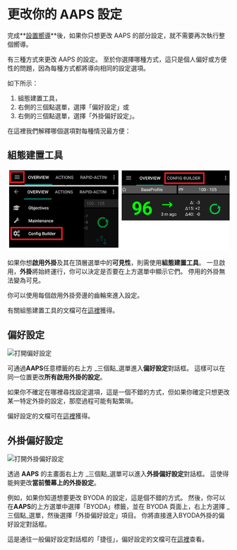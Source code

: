# 更改你的 AAPS 設定

完成**[設置嚮導](../SettingUpAaps/SetupWizard.md)**後，如果你只想更改 AAPS 的部分設定，就不需要再次執行整個嚮導。

有三種方式來更改 AAPS 的設定。 至於你選擇哪種方式，這只是個人偏好或方便性的問題，因為每種方式都將導向相同的設定選項。

如下所示：

1. 組態建置工具，
1. 右側的三個點選單，選擇「偏好設定」或
1. 右側的三個點選單，選擇「外掛偏好設定」。

在這裡我們解釋哪個選項對每種情況最方便：

## 組態建置工具

![打開組態建置工具](../images/ConfBuild_Open_AAPS30.png)

如果你想**啟用外掛**及其在頂層選單中的**可見性**，則需使用**組態建置工具**。 一旦啟用，**外掛**將始終運行，你可以決定是否要在上方選單中顯示它們。 停用的外掛無法變為可見。

你可以使用每個啟用外掛旁邊的齒輪來進入設定。

有關組態建置工具的文檔可在[這裡](../SettingUpAaps/ConfigBuilder.md)獲得。

## 偏好設定

![打開偏好設定](../images/Pref2020_Open2.png)

可通過**AAPS**任意標籤的右上方 _三個點_選單進入**偏好設定**對話框。 這樣可以在同一位置更改**所有啟用外掛的設定**。

如果你不確定在哪裡尋找設定選項，這是一個不錯的方式，但如果你確定只想更改某一特定外掛的設定，那麼過程可能有點繁瑣。

偏好設定的文檔可在[這裡](../SettingUpAaps/Preferences.md)獲得。

## 外掛偏好設定

![打開外掛偏好設定](../images/Pref2020_OpenPlugin2.png)

透過 **AAPS** 的主畫面右上方 _三個點_選單可以進入**外掛偏好設定**對話框。 這使得能夠更改**當前螢幕上的外掛設定**。

例如，如果你知道想要更改 BYODA 的設定，這是個不錯的方式。 然後，你可以在**AAPS**的上方選單中選擇「BYODA」標籤，並在 BYODA 頁面上，右上方選擇 _三個點_選單，然後選擇「外掛偏好設定」項目。 你將直接進入BYODA外掛的偏好設定對話框。

這是通往一般偏好設定對話框的「捷徑」，偏好設定的文檔可在[這裡](../SettingUpAaps/Preferences.md)查看。
